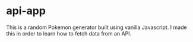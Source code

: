 # api-app
This is a random Pokemon generator built using vanilla Javascript. I made this in order to learn how to fetch data from an API.
